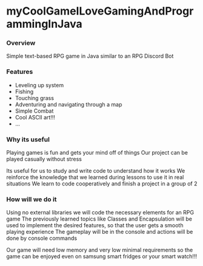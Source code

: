 # myCoolGameILoveGamingAndProgrammingInJava

### Overview
Simple text-based RPG game in Java similar to an RPG Discord Bot

### Features
- Leveling up system
- Fishing
- Touching grass
- Adventuring and navigating through a map
- Simple Combat
- Cool ASCII art!!!
- ...

### Why its useful
Playing games is fun and gets your mind off of things
Our project can be played casually without stress

Its useful for us to study and write code to understand how it works
We reinforce the knowledge that we learned during lessons to use it in real situations
We learn to code cooperatively and finish a project in a group of 2

### How will we do it
Using no external libraries we will code the necessary elements for an RPG game
The previously learned topics like Classes and Encapsulation will be used to implement the desired features, so that the user gets a smooth playing experience
The gameplay will be in the console and actions will be done by console commands


Our game will need low memory and very low minimal requirements so the game can be enjoyed even on samsung smart fridges or your smart watch!!!

